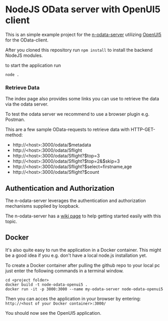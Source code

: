 
# NodeJS OData server with OpenUI5 client

This is an simple example project for the [n-odata-server](https://github.com/htammen/n-odata-server)
utilizing [OpenUI5](http://openui5.org/) for the OData-client.

After you cloned this repository
run `npm install` to install the backend NodeJS modules.

to start the application run

    node .

### Retrieve  Data
The index page also provides some links you can use to retrieve the data via the odata server.

To test the odata server we recommend to use a browser plugin e.g. Postman.

This are a few sample OData-requests to retrieve data with HTTP-GET-method:

* http://\<host\>:3000/odata/$metadata
* http://\<host\>:3000/odata/Sflight
* http://\<host\>:3000/odata/Sflight?$top=3
* http://\<host\>:3000/odata/Sflight?$top=2&$skip=3
* http://\<host\>:3000/odata/Sflight?$select=firstname,age
* http://\<host\>:3000/odata/Sflight?$count

## Authentication and Authorization
The n-odata-server leverages the authentication and authorization mechanisms 
supplied by loopback. 

The n-odata-server has a [wiki page](https://github.com/htammen/n-odata-server/wiki/authorization) 
to help getting started easily with this topic.

## Docker
It's also quite easy to run the application in a Docker container.
This might be a good idea if you e.g. don't have a local node.js installation yet.

To create a Docker container after pulling the github repo to your
local pc just enter the following commands in a terminal window.

    cd <project folder>
    docker build -t node-odata-openui5 .
    docker run -it -p 3000:3000 --name my-odata-server node-odata-openui5

Then you can acces the application in your browser by entering:
`http://<host of your Docker container>:3000/`

You should now see the OpenUI5 application.
